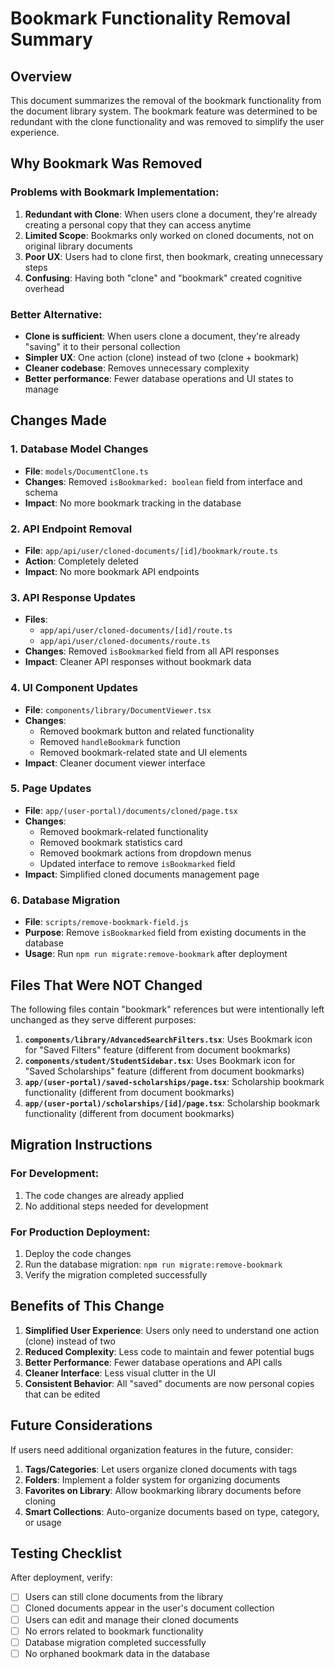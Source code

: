 # Bookmark Functionality Removal Summary

## Overview
This document summarizes the removal of the bookmark functionality from the document library system. The bookmark feature was determined to be redundant with the clone functionality and was removed to simplify the user experience.

## Why Bookmark Was Removed

### Problems with Bookmark Implementation:
1. **Redundant with Clone**: When users clone a document, they're already creating a personal copy that they can access anytime
2. **Limited Scope**: Bookmarks only worked on cloned documents, not on original library documents
3. **Poor UX**: Users had to clone first, then bookmark, creating unnecessary steps
4. **Confusing**: Having both "clone" and "bookmark" created cognitive overhead

### Better Alternative:
- **Clone is sufficient**: When users clone a document, they're already "saving" it to their personal collection
- **Simpler UX**: One action (clone) instead of two (clone + bookmark)
- **Cleaner codebase**: Removes unnecessary complexity
- **Better performance**: Fewer database operations and UI states to manage

## Changes Made

### 1. Database Model Changes
- **File**: `models/DocumentClone.ts`
- **Changes**: Removed `isBookmarked: boolean` field from interface and schema
- **Impact**: No more bookmark tracking in the database

### 2. API Endpoint Removal
- **File**: `app/api/user/cloned-documents/[id]/bookmark/route.ts`
- **Action**: Completely deleted
- **Impact**: No more bookmark API endpoints

### 3. API Response Updates
- **Files**: 
  - `app/api/user/cloned-documents/[id]/route.ts`
  - `app/api/user/cloned-documents/route.ts`
- **Changes**: Removed `isBookmarked` field from all API responses
- **Impact**: Cleaner API responses without bookmark data

### 4. UI Component Updates
- **File**: `components/library/DocumentViewer.tsx`
- **Changes**: 
  - Removed bookmark button and related functionality
  - Removed `handleBookmark` function
  - Removed bookmark-related state and UI elements
- **Impact**: Cleaner document viewer interface

### 5. Page Updates
- **File**: `app/(user-portal)/documents/cloned/page.tsx`
- **Changes**:
  - Removed bookmark-related functionality
  - Removed bookmark statistics card
  - Removed bookmark actions from dropdown menus
  - Updated interface to remove `isBookmarked` field
- **Impact**: Simplified cloned documents management page

### 6. Database Migration
- **File**: `scripts/remove-bookmark-field.js`
- **Purpose**: Remove `isBookmarked` field from existing documents in the database
- **Usage**: Run `npm run migrate:remove-bookmark` after deployment

## Files That Were NOT Changed

The following files contain "bookmark" references but were intentionally left unchanged as they serve different purposes:

1. **`components/library/AdvancedSearchFilters.tsx`**: Uses Bookmark icon for "Saved Filters" feature (different from document bookmarks)
2. **`components/student/StudentSidebar.tsx`**: Uses Bookmark icon for "Saved Scholarships" feature (different from document bookmarks)
3. **`app/(user-portal)/saved-scholarships/page.tsx`**: Scholarship bookmark functionality (different from document bookmarks)
4. **`app/(user-portal)/scholarships/[id]/page.tsx`**: Scholarship bookmark functionality (different from document bookmarks)

## Migration Instructions

### For Development:
1. The code changes are already applied
2. No additional steps needed for development

### For Production Deployment:
1. Deploy the code changes
2. Run the database migration: `npm run migrate:remove-bookmark`
3. Verify the migration completed successfully

## Benefits of This Change

1. **Simplified User Experience**: Users only need to understand one action (clone) instead of two
2. **Reduced Complexity**: Less code to maintain and fewer potential bugs
3. **Better Performance**: Fewer database operations and API calls
4. **Cleaner Interface**: Less visual clutter in the UI
5. **Consistent Behavior**: All "saved" documents are now personal copies that can be edited

## Future Considerations

If users need additional organization features in the future, consider:
1. **Tags/Categories**: Let users organize cloned documents with tags
2. **Folders**: Implement a folder system for organizing documents
3. **Favorites on Library**: Allow bookmarking library documents before cloning
4. **Smart Collections**: Auto-organize documents based on type, category, or usage

## Testing Checklist

After deployment, verify:
- [ ] Users can still clone documents from the library
- [ ] Cloned documents appear in the user's document collection
- [ ] Users can edit and manage their cloned documents
- [ ] No errors related to bookmark functionality
- [ ] Database migration completed successfully
- [ ] No orphaned bookmark data in the database 